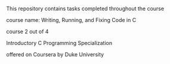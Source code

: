 This repository contains tasks completed throughout the course

course name: Writing, Running, and Fixing Code in C

course 2 out of 4

Introductory C Programming Specialization

offered on Coursera by Duke University  
